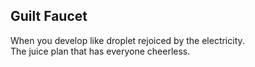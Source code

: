 Guilt Faucet
------------
When you develop like droplet rejoiced by the electricity.  
The juice plan that has everyone cheerless.  
